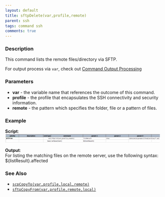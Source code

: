 ```yaml
---
layout: default
title: sftpDelete(var,profile,remote)
parent: ssh
tags: command ssh
comments: true
---
```



### Description
This command lists the remote files/directory via SFTP. 

For output process via `var`, check out [Command Output Processing](index#command-output-processing)


### Parameters
- **var** - the variable name that references the outcome of this command.
- **profile** - the profile that encapsulates the SSH connectivity and security information.
- **remote** - the pattern which specifies the folder, file or a pattern of files.


### Example
**Script**:<br/>
![](image/sftpList_01.png)

**Output**:<br/>
For listing the matching files on the remote server, use the following syntax:
${listResult}.affected


### See Also
- [`scpCopyTo(var,profile,local,remote)`](scpCopyTo(var,profile,local,remote))
- [`sftpCopyFrom(var,profile,remote,local)`](sftpCopyFrom(var,profile,remote,local))
